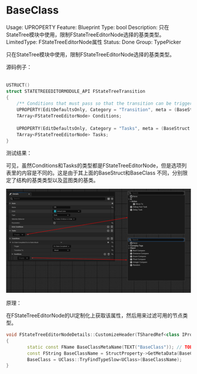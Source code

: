# BaseClass

Usage: UPROPERTY
Feature: Blueprint
Type: bool
Description: 只在StateTree模块中使用，限制FStateTreeEditorNode选择的基类类型。
LimitedType: FStateTreeEditorNode属性
Status: Done
Group: TypePicker

只在StateTree模块中使用，限制FStateTreeEditorNode选择的基类类型。

源码例子：

```cpp

USTRUCT()
struct STATETREEEDITORMODULE_API FStateTreeTransition
{
	/** Conditions that must pass so that the transition can be triggered. */
	UPROPERTY(EditDefaultsOnly, Category = "Transition", meta = (BaseStruct = "/Script/StateTreeModule.StateTreeConditionBase", BaseClass = "/Script/StateTreeModule.StateTreeConditionBlueprintBase"))
	TArray<FStateTreeEditorNode> Conditions;
	
	UPROPERTY(EditDefaultsOnly, Category = "Tasks", meta = (BaseStruct = "/Script/StateTreeModule.StateTreeTaskBase", BaseClass = "/Script/StateTreeModule.StateTreeTaskBlueprintBase"))
	TArray<FStateTreeEditorNode> Tasks;
}
```

测试结果：

可见，虽然Conditions和Tasks的类型都是FStateTreeEditorNode，但是选项列表里的内容是不同的。这是由于其上面的BaseStruct和BaseClass 不同，分别限定了结构的基类类型以及蓝图类的基类。

![Untitled](BaseClass/Untitled.png)

原理：

在FStateTreeEditorNode的UI定制化上获取该属性，然后用来过滤可用的节点类型。

```cpp
void FStateTreeEditorNodeDetails::CustomizeHeader(TSharedRef<class IPropertyHandle> StructPropertyHandle, class FDetailWidgetRow& HeaderRow, IPropertyTypeCustomizationUtils& StructCustomizationUtils)
{
		static const FName BaseClassMetaName(TEXT("BaseClass")); // TODO: move these names into one central place.
		const FString BaseClassName = StructProperty->GetMetaData(BaseClassMetaName);
		BaseClass = UClass::TryFindTypeSlow<UClass>(BaseClassName);
}

```